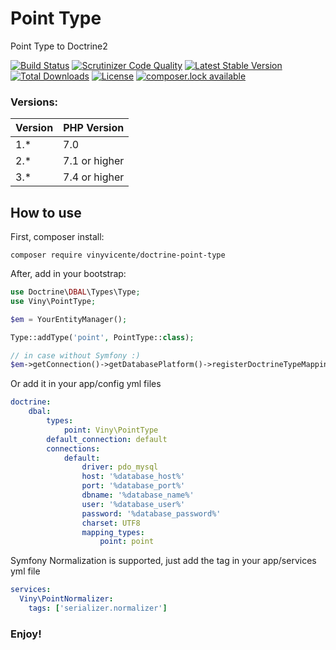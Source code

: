 # Point Type
Point Type to Doctrine2

[![Build Status](https://travis-ci.org/vinyvicente/doctrine-point-type.svg?branch=master)](https://travis-ci.org/vinyvicente/doctrine-point-type)
[![Scrutinizer Code Quality](https://scrutinizer-ci.com/g/vinyvicente/doctrine-point-type/badges/quality-score.png?b=master)](https://scrutinizer-ci.com/g/vinyvicente/doctrine-point-type/?branch=master)
[![Latest Stable Version](https://poser.pugx.org/vinyvicente/doctrine-point-type/v/stable)](https://packagist.org/packages/vinyvicente/doctrine-point-type)
[![Total Downloads](https://poser.pugx.org/vinyvicente/doctrine-point-type/downloads)](https://packagist.org/packages/vinyvicente/doctrine-point-type)
[![License](https://poser.pugx.org/vinyvicente/doctrine-point-type/license)](https://packagist.org/packages/vinyvicente/doctrine-point-type)
[![composer.lock available](https://poser.pugx.org/vinyvicente/doctrine-point-type/composerlock)](https://packagist.org/packages/vinyvicente/doctrine-point-type)

### Versions:

| Version | PHP Version   |
|---------|---------------|
| 1.*     | 7.0           |
| 2.*     | 7.1 or higher |
| 3.*     | 7.4 or higher |


## How to use

First, composer install:

```
composer require vinyvicente/doctrine-point-type
```

After, add in your bootstrap:


```php
use Doctrine\DBAL\Types\Type;
use Viny\PointType;

$em = YourEntityManager();

Type::addType('point', PointType::class);

// in case without Symfony :)
$em->getConnection()->getDatabasePlatform()->registerDoctrineTypeMapping('point', 'point');

```

Or add it in your app/config yml files
```yaml
doctrine:
    dbal:
        types:
            point: Viny\PointType
        default_connection: default
        connections:
            default:
                driver: pdo_mysql
                host: '%database_host%'
                port: '%database_port%'
                dbname: '%database_name%'
                user: '%database_user%'
                password: '%database_password%'
                charset: UTF8
                mapping_types:
                    point: point
```

Symfony Normalization is supported, just add the tag in your app/services yml file
```yaml
services:
  Viny\PointNormalizer:
    tags: ['serializer.normalizer']
```

### Enjoy!
